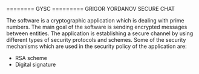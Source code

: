 ======== GYSC =========
GRIGOR YORDANOV SECURE CHAT

The software is a cryptographic application which is dealing with prime numbers.
The main goal of the software is sending encrypted messages between entities. 
The application is establishing a secure channel by using different types of security protocols and schemes. 
Some of the security mechanisms which are used in the security policy of the application are: 

- RSA scheme 
- Digital signature
